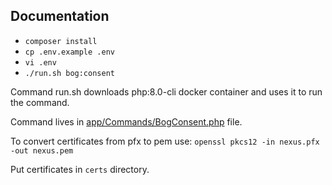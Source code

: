 ## Documentation

- `composer install`
- `cp .env.example .env`
- `vi .env`
- `./run.sh bog:consent`

Command run.sh downloads php:8.0-cli docker container and uses it to run the command.

Command lives in [app/Commands/BogConsent.php](https://github.com/Nexus-GE/psd2-cli/blob/master/app/Commands/BogConsent.php) file.

To convert certificates from pfx to pem use:
`openssl pkcs12 -in nexus.pfx -out nexus.pem`

Put certificates in `certs` directory.

